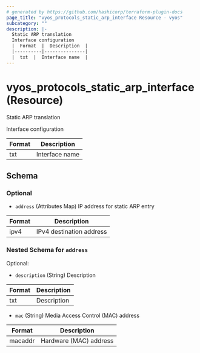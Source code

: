 ```yaml
---
# generated by https://github.com/hashicorp/terraform-plugin-docs
page_title: "vyos_protocols_static_arp_interface Resource - vyos"
subcategory: ""
description: |-
  Static ARP translation
  Interface configuration
  |  Format  |  Description  |
  |----------|---------------|
  |  txt  |  Interface name  |
---
```


# vyos_protocols_static_arp_interface (Resource)

Static ARP translation

Interface configuration

|  Format  |  Description  |
|----------|---------------|
|  txt  |  Interface name  |



<!-- schema generated by tfplugindocs -->
## Schema

### Optional

- `address` (Attributes Map) IP address for static ARP entry

|  Format  |  Description  |
|----------|---------------|
|  ipv4  |  IPv4 destination address  | (see [below for nested schema](#nestedatt--address))

<a id="nestedatt--address"></a>
### Nested Schema for `address`

Optional:

- `description` (String) Description

|  Format  |  Description  |
|----------|---------------|
|  txt  |  Description  |
- `mac` (String) Media Access Control (MAC) address

|  Format  |  Description  |
|----------|---------------|
|  macaddr  |  Hardware (MAC) address  |
